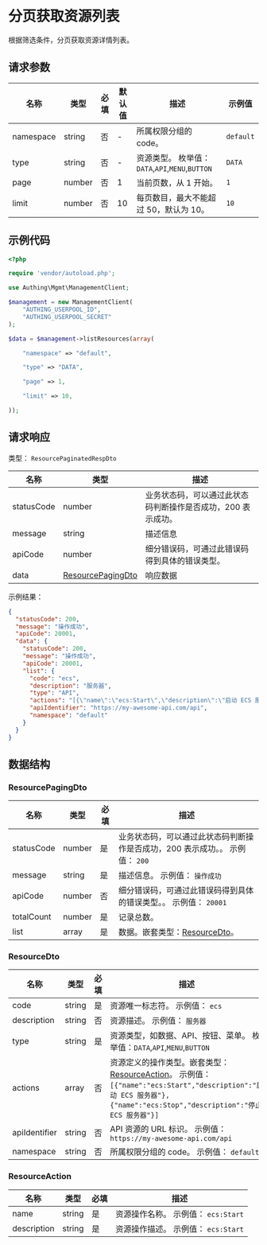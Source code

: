 # 分页获取资源列表

<!--
  警告⚠️：
  不要直接修改该文档，
  https://github.com/Authing/authing-docs-factory
  使用该项目进行生成
-->

<LastUpdated />

根据筛选条件，分页获取资源详情列表。

## 请求参数

| 名称      | 类型   | 必填 | 默认值 | 描述                                            | 示例值    |
| --------- | ------ | ---- | ------ | ----------------------------------------------- | --------- |
| namespace | string | 否   | -      | 所属权限分组的 code。                           | `default` |
| type      | string | 否   | -      | 资源类型。 枚举值：`DATA`,`API`,`MENU`,`BUTTON` | `DATA`    |
| page      | number | 否   | 1      | 当前页数，从 1 开始。                           | `1`       |
| limit     | number | 否   | 10     | 每页数目，最大不能超过 50，默认为 10。          | `10`      |

## 示例代码

```php
<?php

require 'vendor/autoload.php';

use Authing\Mgmt\ManagementClient;

$management = new ManagementClient(
    "AUTHING_USERPOOL_ID",
    "AUTHING_USERPOOL_SECRET"
);

$data = $management->listResources(array(

    "namespace" => "default",

    "type" => "DATA",

    "page" => 1,

    "limit" => 10,

));
```

## 请求响应

类型： `ResourcePaginatedRespDto`

| 名称       | 类型                                               | 描述                                                         |
| ---------- | -------------------------------------------------- | ------------------------------------------------------------ |
| statusCode | number                                             | 业务状态码，可以通过此状态码判断操作是否成功，200 表示成功。 |
| message    | string                                             | 描述信息                                                     |
| apiCode    | number                                             | 细分错误码，可通过此错误码得到具体的错误类型。               |
| data       | <a href="#ResourcePagingDto">ResourcePagingDto</a> | 响应数据                                                     |

示例结果：

```json
{
  "statusCode": 200,
  "message": "操作成功",
  "apiCode": 20001,
  "data": {
    "statusCode": 200,
    "message": "操作成功",
    "apiCode": 20001,
    "list": {
      "code": "ecs",
      "description": "服务器",
      "type": "API",
      "actions": "[{\"name\":\"ecs:Start\",\"description\":\"启动 ECS 服务器\"},{\"name\":\"ecs:Stop\",\"description\":\"停止 ECS 服务器\"}]",
      "apiIdentifier": "https://my-awesome-api.com/api",
      "namespace": "default"
    }
  }
}
```

## 数据结构

### <a id="ResourcePagingDto"></a> ResourcePagingDto

| 名称       | 类型   | 必填 | 描述                                                                          |
| ---------- | ------ | ---- | ----------------------------------------------------------------------------- |
| statusCode | number | 是   | 业务状态码，可以通过此状态码判断操作是否成功，200 表示成功。。 示例值： `200` |
| message    | string | 是   | 描述信息。 示例值： `操作成功`                                                |
| apiCode    | number | 否   | 细分错误码，可通过此错误码得到具体的错误类型。。 示例值： `20001`             |
| totalCount | number | 是   | 记录总数。                                                                    |
| list       | array  | 是   | 数据。嵌套类型：<a href="#ResourceDto">ResourceDto</a>。                      |

### <a id="ResourceDto"></a> ResourceDto

| 名称          | 类型   | 必填 | 描述                                                                                                                                                                                               |
| ------------- | ------ | ---- | -------------------------------------------------------------------------------------------------------------------------------------------------------------------------------------------------- |
| code          | string | 是   | 资源唯一标志符。 示例值： `ecs`                                                                                                                                                                    |
| description   | string | 否   | 资源描述。 示例值： `服务器`                                                                                                                                                                       |
| type          | string | 是   | 资源类型，如数据、API、按钮、菜单。 枚举值：`DATA`,`API`,`MENU`,`BUTTON`                                                                                                                           |
| actions       | array  | 否   | 资源定义的操作类型。嵌套类型：<a href="#ResourceAction">ResourceAction</a>。 示例值： `[{"name":"ecs:Start","description":"启动 ECS 服务器"},{"name":"ecs:Stop","description":"停止 ECS 服务器"}]` |
| apiIdentifier | string | 否   | API 资源的 URL 标识。 示例值： `https://my-awesome-api.com/api`                                                                                                                                    |
| namespace     | string | 否   | 所属权限分组的 code。 示例值： `default`                                                                                                                                                           |

### <a id="ResourceAction"></a> ResourceAction

| 名称        | 类型   | 必填 | 描述                                |
| ----------- | ------ | ---- | ----------------------------------- |
| name        | string | 是   | 资源操作名称。 示例值： `ecs:Start` |
| description | string | 是   | 资源操作描述。 示例值： `ecs:Start` |
